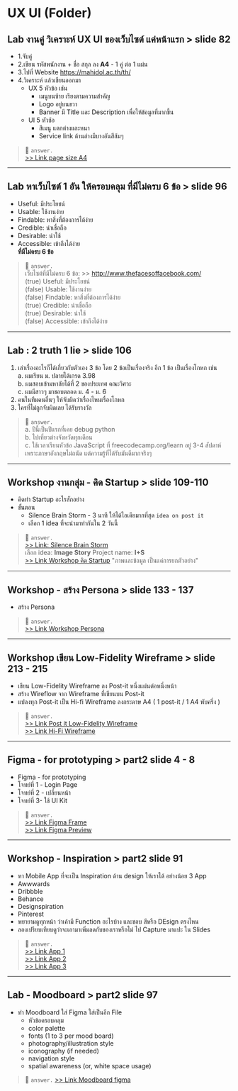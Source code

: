 # UX UI (Folder)

## Lab งานคู่ วิเคราะห์ UX UI ของเว็บไซต์ แค่หน้าแรก > slide 82   
+ 1.จับคู่
+ 2.เขียน รหัสพนักงาน + ชื่อ สกุล ลง **A4** - 1 คู่ ต่อ 1 แผ่น 
+ 3.ไปที่ Website https://mahidol.ac.th/th/
+ 4.วิเคราะห์ แล้วเขียนออกมา 
    + UX 5 หัวข้อ เช่น
        + เมนูบนซ้าย เรียงตามความสำคัญ
        + Logo อยู่บนขวา
        + Banner มี Title และ Description เพื่อให้ข้อมูลที่มากขึ้น
    + UI 5 หัวช้อ 
        + สีเมนู แตกต่างและหนา
        + Service link ด้านล่างมีบางอันสีส้มๆ 
> 📙 `answer.`  
> [>> Link page size A4](https://docs.google.com/document/d/1ypyTTQn6lO1edtqtqPDtF2OSXJ75WED-oFapn4Qe020/edit?usp=sharing)

---

## Lab หาเว็บไซต์ 1 อัน ให้ครอบคลุม ที่มีไม่ครบ 6 ข้อ > slide 96     
+ Useful: มีประโยชน์
+ Usable: ใช้งานง่าย
+ Findable: หาสิ่งที่ต้องการได้ง่าย
+ Credible: น่าเชื่อถือ
+ Desirable: น่าใช้
+ Accessible: เข้าถึงได้ง่าย  
**ที่มีไม่ครบ 6 ข้อ**  
> 📙 `answer.`  
> เว็บไซต์ที่มีไม่ครบ 6 ข้อ: >> <http://www.thefacesoffacebook.com/>  
> (true) Useful: มีประโยชน์  
> (false) Usable: ใช้งานง่าย  
> (false) Findable: หาสิ่งที่ต้องการได้ง่าย  
> (true) Credible: น่าเชื่อถือ  
> (true) Desirable: น่าใช้  
> (false) Accessible: เข้าถึงได้ง่าย  

---

## Lab : 2 truth 1 lie > slide 106  
1. เล่าเรื่องอะไรก็ได้เกี่ยวกับตัวเอง 3 ข้อ โดย 2 ข้อเป็นเรื่องจริง อีก 1 ข้อ เป็นเรื่องโกหก เช่น  
    a. ผมเรียน ม. ปลายได้เกรด 3.98  
    b. ผมสอบเข้ามหาลัยได้ที่ 2 ของประเทศ คณะวิศวะ  
    c. ผมมีสาวๆ มาชอบตลอด ม. 4 - ม. 6  
2. คนในทีมคนอื่นๆ ให้จับผิดว่าเรื่องไหนเรื่องโกหก  
3. ใครที่ไม่ถูกจับผิดเลย ได้รับรางวัล  
> 📙 `answer.`  
> a. ปีนี้เป็นปีแรกที่เคย debug python  
> b. ไปเที่ยวต่างจังหวัดทุกเดือน  
> c. ใช้เวลาเรียนหัวข้อ JavaScript ที่ freecodecamp.org/learn อยู่ 3-4 สัปดาห์ เพราะภาษาอังกฤษไม่ถนัด แต่ความรู้ที่ได้รับมันดีมากจริงๆ  

---

## Workshop งานกลุ่ม - คิด Startup > slide 109-110
+ คิดทำ Startup อะไรสักอย่าง
+ ขั้นตอน 
    + Silence Brain Storm - 3 นาที ให้ได้ไอเดียมากที่สุด `idea on post it`
    + เลือก 1 idea ที่จะนำมาทำกันใน 2 วันนี้ 
> 📙 `answer.`  
> [>> Link: Silence Brain Storm](https://miro.com/app/board/o9J_ksUP5jQ=/)  
> เลือก idea: **Image Story** Project name: **I+S**  
> [>> Link Workshop คิด Startup](https://atofinal.github.io/homeworkhtml/Startup%20Project/index.html) "ภาพและข้อมูล เป็นแค่การยกตัวอย่าง"   

---

## Workshop - สร้าง Persona > slide 133 - 137  
+ สร้าง Persona  
> 📙 `answer.`  
> [>> Link Workshop Persona](https://docs.google.com/presentation/d/1AjUTaO6H611P6yJMfloAqZbWaBYg0ON7rXP_upYlfjk/edit#slide=id.p)  

--- 

## Workshop เขียน Low-Fidelity Wireframe > slide 213 - 215   
+ เขียน Low-Fidelity Wireframe ลง Post-it หนึ่งแผ่นต่อหนึ่งหน้า  
+ สร้าง Wireflow จาก Wireframe ที่เขียนบน Post-it  
+ แปลงทุก Post-it เป็น Hi-fi Wireframe ลงกระดาษ A4 ( 1 post-it / 1 A4 พับครึ่ง )  
> 📙 `answer.`  
> [>> Link Post it Low-Fidelity Wireframe](https://miro.com/app/board/o9J_krrgft0=/)  
> [>> Link Hi-Fi Wireframe](https://www.draw.io/?title=Hi-fi%20Wireframe#R7V1tc5s4EP41%2BdgMAszLxyY9t51p524unbub%2B9IhNraZYOQSkjj3608YcIxXIEiQtNhxpxNbBgzP7urZlVarC%2Bt6vf2cBpvVdzoP4wvTmG8vrE8XpkkMy2V%2F8pbnosVx7KJhmUbz8qCXhpvov7A6s2x9iObhfe3AjNI4izb1xhlNknCW1dqCNKVP9cMWNK7%2F6iZYhqDhZhbEsPXvaJ6tilbPdF%2Fav4TRclX9MnH84pt1UB1cPsn9KpjTp4Mm67cL6zqlNCverbfXYZyDV%2BFSnDdt%2BHZ%2FY2mYZF1OcGj66a%2Ffb67NX%2F%2FMvkwff2z%2Bvfv6wSpv7jGIH8onjtY5JOx%2BM5o%2Bl7eePVd4ZOGW%2FdrVKlvHrIGwt%2FdZSu%2FCaxrTlLUkNGFHXi2iOD5qCuJombCPM3a%2FIWu%2FegzTLGJIfyy%2FWEfzef4zV0%2BrKAtvNsEs%2F80nplesLaUPyTzMH8Vgn8qbZhcIt41wkD3ITDtDug6z%2FHmM8gSnfPLn%2BsenFyGTSgdXBwKupBmUerXcX%2FgFevamRL%2BPJAiQBAB%2FyVDYND57aQLBbXW40RcT266DskfgABVrwkNlIgsWAhVUAiwtEoFgicCwZWFhiqGomwnPkA4s99BIL0xrMcn%2FAYtm3zi7V34GTbKD9uLV1R5b5IsIZIsDshPnfd4te7PMdk9bNORo7BSsAsT59UCLAyzDcBeLxWFTce4XdpvV%2Bez%2BikvUL8uaD35qvP1vL3nvHYZL33In9V4IdkK2dVkdpKRzngCl%2BDNI7i7PTTrO5NIx0QnHAcL5OD870RCLXOITjQtE83caZQzF85OPN0HZs3lAQt%2FoMkrOTTymP7m0CD4DIkP7fK9HsMkdfq47ZMJQgUjDygZY%2Fci1dhcCZPnDIUNuW1ezlkjU5ABJXGlAwm4bQKc45qouPxFi5XGg8qQhBR3DcvhkwLhsHoTeYsaNy2ZeeLt4W7%2Fo8gEXIOpIQxR6c5qttwmhfioojyEggyM11v1nbdbqj95aPVzWWqkKImttQAiJtZqQMJBYq4mMWk1IBCMz1kLWiIwVunWajbUJISzGCql1ZCrY0%2Ba7MrQ8FYUMjTt2O0aQN2agVGctJe5gr6lV3iziPnhVM4toIRpGEbtwqsGBU17f6JI1fMU6DJjPmpWpIsSWIo3yMkfWbUFFdjiisqRJCo5wfV4HUdyiy6QDIalC82h41eN0C7yBLnl9JXTGpwykW0rvxokoqcaj9EEKvfZvUdLmMWGGk%2BMOKYYTuuzZ024CbaSI%2BroR9Xn5HYr9I6vOKjaHVhRnWdlKks9aBIIoAcge2lfEkGZlY8tls6EdFqlRKB3O4YHHne9kQ0fzLUlvIIOuzJ7i5bs1pMadl1rgTLSyob98iplWIpNFmWllQ8f7ZFOtRAJCmmplQ2f%2BNHOtBPLBmmtldxg6VTRI2OQUo8m1cjoEDP2c5MEi0ibssGZbOR3ijWLaqQZYHNyG8VUwu1vucD4MMHYvdkh51qdovWR3FkfMy5rO4mjzM0iz3MGKkiBh4jCnf0Thz%2BsVa%2F1JTG%2FL%2Fl9ukqVKoRxFxMSA41hKJ59dfPFwdXlbqL%2BmoXJM2mleMFOGCi%2BYVXFB%2FsWH%2B51ifWQHEGOzLXz%2Fo7ghZWFC14jg1b2N0UaTgFBfbwJuhxBcqeBgjDfE7PYRsgDA4%2BnvSejNbd5oiGfeWrvRkOEhP%2Bp1DiTAY1F5EoDx1CCz3UIZSEOUM6XjK0UURkGPNJOt0tLg3DsduvoIt4NvgoMHiaGbCN13Iuyo9CYuInTPgAgbIEdChO4IibAdUd1E6I6NCNvh1E%2BE%2BlZZ9CVCzuCQYiKESZzvRNisVHiIsOq0TpkI29NVdBOhB8ed0BNhO6K6idCDEQxuImyHUzsRekrypwYhQo7qqSVCT5hF8U6EB0qFiAjlLOvGRIRNkGMhQknLwCX23AJEtRMhzD5ATYQCOPUT4Wgiwv2F9RHhe0TYUemRRYRVD3XKRIg7IvTHFxEKENVNhP7IIkIBnNqJkHDKqkhgwn6VixGsqfH1lfooRdLOI0qXe%2FjQn3%2BjwSFYVOOLC3woRplXuK1wje43QcKvX9ynLnH9Kkfyw5G2DMRssFfVQ5c3awwvc9zreXwYrJxmAWOBeHCuq%2FEhgeJdV3NoRwTam2G40%2BlUpgxxrr%2FZ5x%2BdwwIckYSQLsAhBgymTnMFjkBAWFfgEAPGZm9zE18PYaMPjWYNDjF480uaIwyshXoNOVM6Kmt%2FFuJuhPwDZ5hXbeleA1%2Ft3q6YIak4SAx9pbf7mrT%2Bcr7G6OszlvLGbNPoKjJ2xgyLTWvcwkxk09iK%2FhICPfSxmbRgpxH9Js3ZU0S3SXfFDI1Jwyy40ampoGc4XpKtuzQw4Wzvol1t%2B2GovTgwOYH9SgSYW6%2FqKSRqLb6YqB%2BCpCNfSVRaGBOdttKSSbfyFxK1FkZW49Jak1MJV63WmtCTBdgpLjTqcnpDtRPUpALhpPIASJMYNOLcvBj9PRNgmEyARqnjTgUgJvSjTzMXQCQgnMkAhLtFlLj2aqneB01NSdVP5WPkadUJTddBDLOqd%2FkHYyrFKj8tQWjvOPMSOPtoDbqh%2FUuSwxlvai9SDawJEZwtwU4zIUIkIbQZEZw9yN7mMHfCsFdY4XFKLynf%2BhnGFXjHCHrtnuVxMtnVDgZwSvU%2FbGIazLUr4jFUnN1F1Ab9nCrcWZTFAy8uaQpsqq42DhfZMADvF5e0KCNRDDGkrPuMlldWDfExl2V0Iwl4ziofLvC%2BPOAhE13HYZC2AN9zJ6IuwPdbUNWr%2B%2FA5K9N427tJ1G2YbHETPA64e1aX1ZaW5fu7UKmZ5Y6ENN29hpHJXoHlC4V9TGkey%2By%2F%2B8zAW32n8zA%2F4n8%3D)   

---

## Figma - for prototyping > part2 slide 4 - 8  
+ Figma - for prototyping  
+ โจทย์ที่ 1 - Login Page  
+ โจทย์ที่ 2 - เปลี่ยนหน้า  
+ โจทย์ที่ 3- ใช้ UI Kit  
> 📙 `answer.`  
> [>> Link Figma Frame](https://www.figma.com/file/sFmW2eaQe379GmqaNxz7U5/figma-prototyping?node-id=0%3A1)   
> [>> Link Figma Preview](https://www.figma.com/proto/sFmW2eaQe379GmqaNxz7U5/figma-prototyping?node-id=1%3A4&scaling=contain)  

---

## Workshop - Inspiration > part2 slide 91   
+ หา Mobile App ที่จะเป็น Inspiration ด้าน design ให้เราได้ อย่างน้อย 3 App
+ Awwwards
+ Dribbble
+ Behance
+ Designspiration
+ Pinterest
+ พยายามดูทุกหน้า ว่าเค้ามี Function อะไรบ้าง และชอบ สีหรือ DEsign ตรงไหน
+ ลองเปรียบเทียบดูว่าจะเอามาเพิ่มลดกับของเราหรือไม่ ไป Capture มาแปะ ใน Slides
> 📙 `answer.`  
> [>> Link App 1](https://www.awwwards.com/sites/listening-together)  
> [>> Link App 2](https://www.behance.net/gallery/90966919/Veggie-Shop-App?tracking_source=curated_galleries_interaction)  
> [>> Link App 3](https://www.pinterest.com/pin/345158758943587914/)  

---

## Lab - Moodboard > part2 slide 97     
+ ทำ Moodboard ใส่ Figma ใส่เป็นอีก File
    + หัวข้อครอบคลุม
    + color palette
    + fonts (1 to 3 per mood board)
    + photography/illustration style
    + iconography (if needed)
    + navigation style
    + spatial awareness (or, white space usage)  
> 📙 `answer.` 
> [>> Link Moodboard figma](https://www.figma.com/proto/4y9mLUHSSG05rUmj9Hx1Q9/Moodboard?node-id=1%3A2&scaling=min-zoom)   
